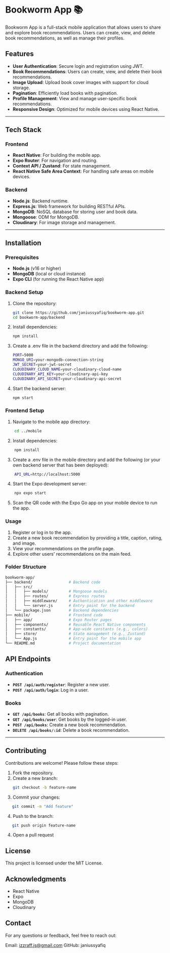 # Bookworm App 📚

Bookworm App is a full-stack mobile application that allows users to share and explore book recommendations. Users can create, view, and delete book recommendations, as well as manage their profiles.

## Features
- **User Authentication**: Secure login and registration using JWT.
- **Book Recommendations**: Users can create, view, and delete their book recommendations.
- **Image Upload**: Upload book cover images with support for cloud storage.
- **Pagination**: Efficiently load books with pagination.
- **Profile Management**: View and manage user-specific book recommendations.
- **Responsive Design**: Optimized for mobile devices using React Native.

---

## Tech Stack
### Frontend
- **React Native**: For building the mobile app.
- **Expo Router**: For navigation and routing.
- **Context API / Zustand**: For state management.
- **React Native Safe Area Context**: For handling safe areas on mobile devices.

### Backend
- **Node.js**: Backend runtime.
- **Express.js**: Web framework for building RESTful APIs.
- **MongoDB**: NoSQL database for storing user and book data.
- **Mongoose**: ODM for MongoDB.
- **Cloudinary**: For image storage and management.

---

## Installation

### Prerequisites
- **Node.js** (v16 or higher)
- **MongoDB** (local or cloud instance)
- **Expo CLI** (for running the React Native app)

### Backend Setup
1. Clone the repository:
   ```bash
   git clone https://github.com/janiussyafiq/bookworm-app.git
   cd bookworm-app/backend
   ```
2. Install dependencies:
    ```bash
    npm install
    ```
3. Create a .env file in the backend directory and add the following:
    ```bash
    PORT=5000
    MONGO_URI=your-mongodb-connection-string
    JWT_SECRET=your-jwt-secret
    CLOUDINARY_CLOUD_NAME=your-cloudinary-cloud-name
    CLOUDINARY_API_KEY=your-cloudinary-api-key
    CLOUDINARY_API_SECRET=your-cloudinary-api-secret
    ```
4. Start the backend server:
    ```bash
    npm start
    ```

### Frontend Setup
1. Navigate to the mobile app directory:
```bash
    cd ../mobile
```
2. Install dependencies:
```bash
    npm install
```
3. Create a .env file in the mobile directory and add the following (or your own backend server that has been deployed):
```bash
    API_URL=http://localhost:5000
```
4. Start the Expo development server:
```bash
    npx expo start
```
5. Scan the QR code with the Expo Go app on your mobile device to run the app.

### Usage
1. Register or log in to the app.
2. Create a new book recommendation by providing a title, caption, rating, and image.
3. View your recommendations on the profile page.
4. Explore other users' recommendations on the main feed.

### Folder Structure
```bash
bookworm-app/
├── backend/                # Backend code
│   ├── src/
│   │   ├── models/         # Mongoose models
│   │   ├── routes/         # Express routes
│   │   ├── middleware/     # Authentication and other middleware
│   │   └── server.js       # Entry point for the backend
│   └── package.json        # Backend dependencies
├── mobile/                 # Frontend code
│   ├── app/                # Expo Router pages
│   ├── components/         # Reusable React Native components
│   ├── constants/          # App-wide constants (e.g., colors)
│   ├── store/              # State management (e.g., Zustand)
│   └── App.js              # Entry point for the mobile app
└── README.md               # Project documentation
```

## API Endpoints

### Authentication
- **`POST /api/auth/register`**: Register a new user.
- **`POST /api/auth/login`**: Log in a user.

### Books
- **`GET /api/books`**: Get all books with pagination.
- **`GET /api/books/user`**: Get books by the logged-in user.
- **`POST /api/books`**: Create a new book recommendation.
- **`DELETE /api/books/:id`**: Delete a book recommendation.

---

## Contributing

Contributions are welcome! Please follow these steps:

1. Fork the repository.
2. Create a new branch:
   ```bash
   git checkout -b feature-name
   ```
3. Commit your changes:
```bash
   git commit -m "Add feature"
```
4. Push to the branch:
```bash
   git push origin feature-name
```
4. Open a pull request

## License
This project is licensed under the MIT License. 

## Acknowledgments
- React Native
- Expo
- MongoDB
- Cloudinary

## Contact
For any questions or feedback, feel free to reach out:

Email: izzraff.js@gmail.com
GitHub: janiussyafiq